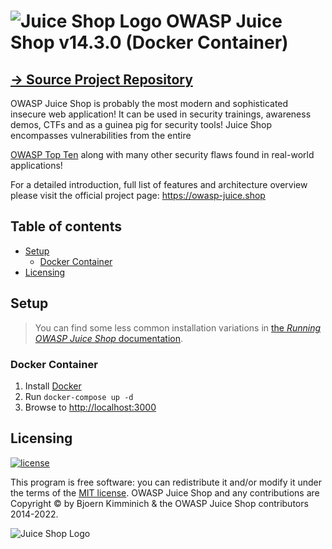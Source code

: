 # ![Juice Shop Logo](https://raw.githubusercontent.com/juice-shop/juice-shop/master/frontend/src/assets/public/images/JuiceShop_Logo_100px.png) OWASP Juice Shop v14.3.0 (Docker Container)

## [-> Source Project Repository](https://github.com/juice-shop/juice-shop)


OWASP Juice Shop is probably the most modern and sophisticated insecure web application! It can be used in security
trainings, awareness demos, CTFs and as a guinea pig for security tools! Juice Shop encompasses vulnerabilities from the
entire

[OWASP Top Ten](https://owasp.org/www-project-top-ten) along with many other security flaws found in real-world
applications!


For a detailed introduction, full list of features and architecture overview please visit the official project page:
<https://owasp-juice.shop>

## Table of contents

- [Setup](#setup)
    - [Docker Container](#docker-container)
- [Licensing](#licensing)

## Setup

> You can find some less common installation variations in
> [the _Running OWASP Juice Shop_ documentation](https://pwning.owasp-juice.shop/part1/running.html).


### Docker Container

1. Install [Docker](https://www.docker.com)
2. Run `docker-compose up -d`
3. Browse to <http://localhost:3000>


## Licensing

[![license](https://img.shields.io/github/license/bkimminich/juice-shop.svg)](LICENSE)

This program is free software: you can redistribute it and/or modify it under the terms of the [MIT license](LICENSE).
OWASP Juice Shop and any contributions are Copyright © by Bjoern Kimminich & the OWASP Juice Shop contributors
2014-2022.

![Juice Shop Logo](https://raw.githubusercontent.com/bkimminich/juice-shop/master/frontend/src/assets/public/images/JuiceShop_Logo_400px.png)
